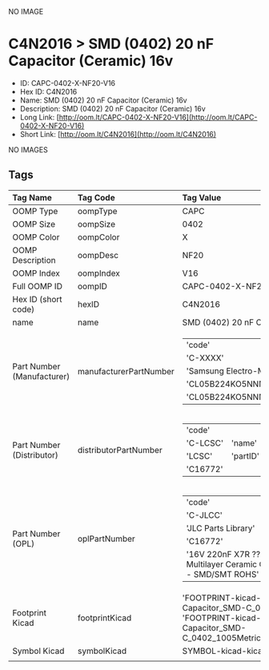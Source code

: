 


  
NO IMAGE  
# C4N2016 > SMD (0402) 20 nF Capacitor (Ceramic) 16v

- ID: CAPC-0402-X-NF20-V16
- Hex ID: C4N2016
- Name: SMD (0402) 20 nF Capacitor (Ceramic) 16v
- Description: SMD (0402) 20 nF Capacitor (Ceramic) 16v
- Long Link: [http://oom.lt/CAPC-0402-X-NF20-V16](http://oom.lt/CAPC-0402-X-NF20-V16)
- Short Link: [http://oom.lt/C4N2016](http://oom.lt/C4N2016)
  
NO IMAGES  
## Tags
  

|Tag Name|Tag Code|Tag Value|
| :--- | :--- | :--- |
|OOMP Type|oompType|CAPC|
|OOMP Size|oompSize|0402|
|OOMP Color|oompColor|X|
|OOMP Description|oompDesc|NF20|
|OOMP Index|oompIndex|V16|
|Full OOMP ID|oompID|CAPC-0402-X-NF20-V16|
|Hex ID (short code)|hexID|C4N2016|
|name|name|SMD (0402) 20 nF Capacitor (Ceramic) 16v|
|Part Number (Manufacturer)|manufacturerPartNumber|<table><tr><td>'code'</td></tr><tr><td> 'C-XXXX'</td><td> 'name'</td></tr><tr><td> 'Samsung Electro-Mechanics'</td><td> 'partID'</td></tr><tr><td> 'CL05B224KO5NNNC'</td><td> 'partName'</td></tr><tr><td> 'CL05B224KO5NNNC'</td></tr></table>|
|Part Number (Distributor)|distributorPartNumber|<table><tr><td>'code'</td></tr><tr><td> 'C-LCSC'</td><td> 'name'</td></tr><tr><td> 'LCSC'</td><td> 'partID'</td></tr><tr><td> 'C16772'</td></tr></table>|
|Part Number (OPL)|oplPartNumber|<table><tr><td>'code'</td></tr><tr><td> 'C-JLCC'</td><td> 'name'</td></tr><tr><td> 'JLC Parts Library'</td><td> 'partID'</td></tr><tr><td> 'C16772'</td><td> 'partName'</td></tr><tr><td> '16V 220nF X7R ??10% 0402  Multilayer Ceramic Capacitors MLCC - SMD/SMT ROHS'</td></tr></table>|
|Footprint Kicad|footprintKicad|'FOOTPRINT-kicad-kicad-footprints-Capacitor_SMD-C_0402_1005Metric', 'FOOTPRINT-kicad-kicad-footprints-Capacitor_SMD-C_0402_1005Metric_Pad0.74x0.62mm_HandSolder'|
|Symbol Kicad|symbolKicad|SYMBOL-kicad-kicad-symbols-Device-C|
||||
